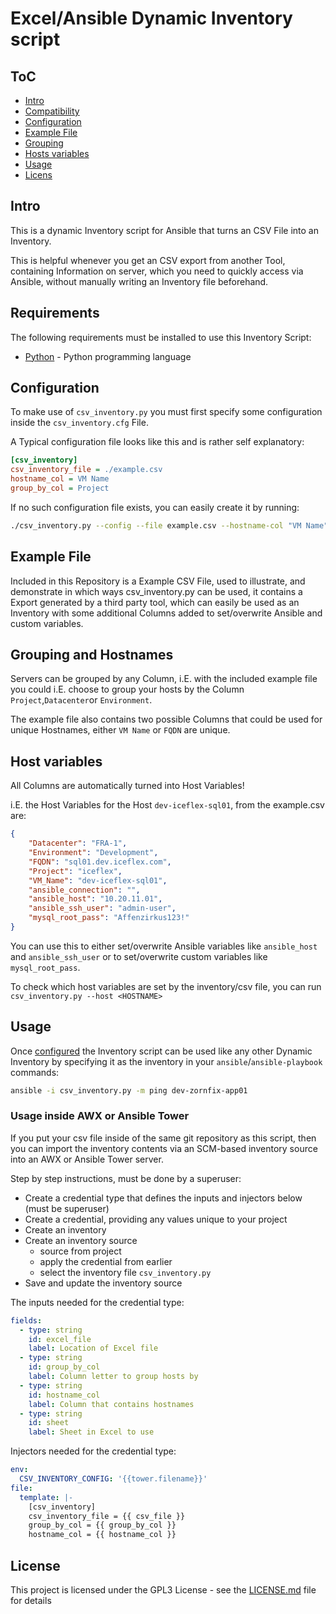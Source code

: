# Excel/Ansible Dynamic Inventory script

## ToC

- [Intro](#intro)
- [Compatibility](#compatibility)
- [Configuration](#configuration)
- [Example File](#example-file)
- [Grouping](#grouping)
- [Hosts variables](#host-variables)
- [Usage](#usage)
- [Licens](#license)

## Intro

This is a dynamic Inventory script for Ansible that turns an CSV File into an Inventory.

This is helpful whenever you get an CSV export from another Tool, containing Information on server, which you need to quickly access via Ansible, without manually writing an Inventory file beforehand.

## Requirements

The following requirements must be installed to use this Inventory Script:

- [Python](https://www.python.org/) - Python programming language

## Configuration

To make use of `csv_inventory.py` you must first specify some configuration inside the `csv_inventory.cfg` File.

A Typical configuration file looks like this and is rather self explanatory:

```ini
[csv_inventory]
csv_inventory_file = ./example.csv
hostname_col = VM Name
group_by_col = Project
```

If no such configuration file exists, you can easily create it by running:

```bash
./csv_inventory.py --config --file example.csv --hostname-col "VM Name" --group-by-col "Project"
```

## Example File

Included in this Repository is a Example CSV File, used to illustrate, and demonstrate in which ways csv_inventory.py can be used, it contains a Export generated by a third party tool, which can easily be used as an Inventory with some additional Columns added to set/overwrite Ansible and custom variables.

## Grouping and Hostnames

Servers can be grouped by any Column, i.E. with the included example file you could i.E. choose to group your hosts by the Column `Project`,`Datacenter`or `Environment`.

The example file also contains two possible Columns that could be used for unique Hostnames, either `VM Name` or `FQDN` are unique.


## Host variables

All Columns are automatically turned into Host Variables!

i.E. the Host Variables for the Host `dev-iceflex-sql01`, from the example.csv are:

```json
{
    "Datacenter": "FRA-1",
    "Environment": "Development",
    "FQDN": "sql01.dev.iceflex.com",
    "Project": "iceflex",
    "VM_Name": "dev-iceflex-sql01",
    "ansible_connection": "",
    "ansible_host": "10.20.11.01",
    "ansible_ssh_user": "admin-user",
    "mysql_root_pass": "Affenzirkus123!"
}
```

You can use this to either set/overwrite Ansible variables like `ansible_host` and `ansible_ssh_user` or to set/overwrite custom variables like `mysql_root_pass`.

To check which host variables are set by the inventory/csv file, you can run `csv_inventory.py --host <HOSTNAME>`

## Usage

Once [configured](#configuration) the Inventory script can be used like any other Dynamic Inventory by specifying it as the inventory in your `ansible`/`ansible-playbook` commands:

```bash
ansible -i csv_inventory.py -m ping dev-zornfix-app01
```

### Usage inside AWX or Ansible Tower

If you put your csv file inside of the same git repository as this script, then you can import the inventory contents via an SCM-based inventory source into an AWX or Ansible Tower server.

Step by step instructions, must be done by a superuser:

 - Create a credential type that defines the inputs and injectors below (must be superuser)
 - Create a credential, providing any values unique to your project
 - Create an inventory
 - Create an inventory source
   - source from project
   - apply the credential from earlier
   - select the inventory file `csv_inventory.py`
 - Save and update the inventory source

The inputs needed for the credential type:

```yaml
fields:
  - type: string
    id: excel_file
    label: Location of Excel file
  - type: string
    id: group_by_col
    label: Column letter to group hosts by
  - type: string
    id: hostname_col
    label: Column that contains hostnames
  - type: string
    id: sheet
    label: Sheet in Excel to use
```

Injectors needed for the credential type:

```yaml
env:
  CSV_INVENTORY_CONFIG: '{{tower.filename}}'
file:
  template: |-
    [csv_inventory]
    csv_inventory_file = {{ csv_file }}
    group_by_col = {{ group_by_col }}
    hostname_col = {{ hostname_col }}
```

## License

This project is licensed under the GPL3 License - see the [LICENSE.md](/LICENSE.md) file for details
